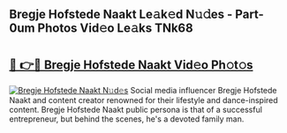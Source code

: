 ## Bregje Hofstede Naakt Le𝚊k𝚎d N𝚞𝚍es - Part-0um Photos Vid𝚎o Le𝚊ks TNk68

# <h2><a href="http://fb81oa.evod.top/?m=Bregje+Hofstede+Naakt">🔗 👉🔴 Bregje Hofstede Naakt Vid𝚎o Ph𝚘t𝚘s</a></h2>

[![Bregje Hofstede Naakt N𝚞d𝚎s](https://i.imgur.com/8V9OHl7.gif)](http://fb81oa.evod.top/?m=Bregje+Hofstede+Naakt)
Social media influencer Bregje Hofstede Naakt and content creator renowned for their lifestyle and dance-inspired content. Bregje Hofstede Naakt public persona is that of a successful entrepreneur, but behind the scenes, he's a devoted family man. 
